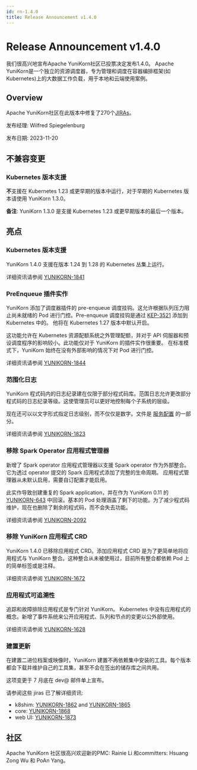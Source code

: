 ```yaml
---
id: rn-1.4.0
title: Release Announcement v1.4.0
---
```


<!--
Licensed to the Apache Software Foundation (ASF) under one
or more contributor license agreements.  See the NOTICE file
distributed with this work for additional information
regarding copyright ownership.  The ASF licenses this file
to you under the Apache License, Version 2.0 (the
"License"); you may not use this file except in compliance
with the License.  You may obtain a copy of the License at

  http://www.apache.org/licenses/LICENSE-2.0

Unless required by applicable law or agreed to in writing,
software distributed under the License is distributed on an
"AS IS" BASIS, WITHOUT WARRANTIES OR CONDITIONS OF ANY
KIND, either express or implied.  See the License for the
specific language governing permissions and limitations
under the License.
-->

# Release Announcement v1.4.0
我们很高兴地宣布Apache YuniKorn社区已投票决定发布1.4.0。
Apache YuniKorn是一个独立的资源调度器，专为管理和调度在容器编排框架(如Kubernetes)上的大数据工作负载，用于本地和云端使用案例。

## Overview
Apache YuniKorn社区在此版本中修复了270个[JIRAs](https://issues.apache.org/jira/issues/?filter=12352769)。

发布经理: Wilfred Spiegelenburg

发布日期: 2023-11-20

## 不兼容变更

### Kubernetes 版本支援
**不**支援在 Kubernetes 1.23 或更早期的版本中运行，对于早期的 Kubernetes 版本请使用 YuniKorn 1.3.0。

**备注**: YuniKorn 1.3.0 是支援 Kubernetes 1.23 或更早期版本的最后一个版本。

## 亮点

### Kubernetes 版本支援
YuniKorn 1.4.0 支援在版本 1.24 到 1.28 的 Kubernetes 丛集上运行。

详细资讯请参阅 [YUNIKORN-1841](https://issues.apache.org/jira/browse/YUNIKORN-1841)

### PreEnqueue 插件实作
YuniKorn 添加了调度器插件的 pre-enqueue 调度挂钩。这允许根据队列压力阻止尚未就绪的 Pod 进行门控。Pre-enqueue 调度挂钩是通过 
[KEP-3521](https://github.com/kubernetes/enhancements/blob/master/keps/sig-scheduling/3521-pod-scheduling-readiness/README.md) 添加到 Kubernetes 中的。 他将在 Kubernetes 1.27 版本中默认开启。

这功能允许在 Kubernetes 资源配额系统之外管理配额，并对于 API 伺服器和预设调度程序的影响较小。此功能仅对于 YuniKorn 的插件实作很重要。
在标准模式下，YuniKorn 始终在没有外部影响的情况下对 Pod 进行门控。

详细资讯请参阅 [YUNIKORN-1844](https://issues.apache.org/jira/browse/YUNIKORN-1844)

### 范围化日志
YuniKorn 程式码内的日志纪录建在仅限于部分程式码库。范围日志允许更改部分程式码的日志纪录等级。这使管理员可以更好地控制每个子系统的层级。

现在还可以以文字形式指定日志级别，而不仅仅是数字。文件是 [服务配置](https://yunikorn.apache.org/docs/user_guide/service_config) 的一部分。

详细资讯请参阅 [YUNIKORN-1823](https://issues.apache.org/jira/browse/YUNIKORN-1823)

### 移除 Spark Operator 应用程式管理器
新增了 Spark operator 应用程式管理器以支援 Spark operator 作为外部整合。它为透过 operator 提交的 Spark 应用程式添加了完整的生命周期。
应用程式管理器从未默认启用，需要自订配置才能启用。

此实作导致创建重复的 Spark application，并在作为 YuniKorn 0.11 的 [YUNIKORN-643](https://issues.apache.org/jira/browse/YUNIKORN-643) 
中回滚。基本的 Pod 处理涵盖了剩下的功能。为了减少程式码维护，现在也删除了剩余的程式码，而不会失去功能。

详细资讯请参阅 [YUNIKORN-2092](https://issues.apache.org/jira/browse/YUNIKORN-2092)

### 移除 YuniKorn 应用程式 CRD
YuniKorn 1.4.0 已移除应用程式 CRD。添加应用程式 CRD 是为了更简单地将应用程式与 YuniKorn 整合。这种整合从未被使用过，目前所有整合都依赖 
Pod 上的简单标签或是注释。 

详细资讯请参阅 [YUNIKORN-1672](https://issues.apache.org/jira/browse/YUNIKORN-1672)

###  应用程式可追溯性
追踪和故障排除应用程式是专门针对 YuniKorn。 Kubernetes 中没有应用程式的概念。新增了事件系统来公开应用程式、队列和节点的变更以公外部使用。

详细资讯请参阅 [YUNIKORN-1628](https://issues.apache.org/jira/browse/YUNIKORN-1628)

### 建置更新
在建置二进位档案或映像时，YuniKorn 建置不再依赖集中安装的工具。每个版本都会下载并维护自己的工具集，甚至不会在签出的储存库之间共用。

这项变更于 7 月底在 dev@ 邮件单上宣布。

请参阅这些 jiras 已了解详细资讯:
- k8shim: [YUNIKORN-1862](https://issues.apache.org/jira/browse/YUNIKORN-1862) and [YUNIKORN-1865](https://issues.apache.org/jira/browse/YUNIKORN-1865)
- core: [YUNIKORN-1868](https://issues.apache.org/jira/browse/YUNIKORN-1868)
- web UI: [YUNIKORN-1873](https://issues.apache.org/jira/browse/YUNIKORN-1873)

## 社区
Apache YuniKorn 社区很高兴欢迎新的PMC: Rainie Li 和committers: Hsuang Zong Wu 和 PoAn Yang。
